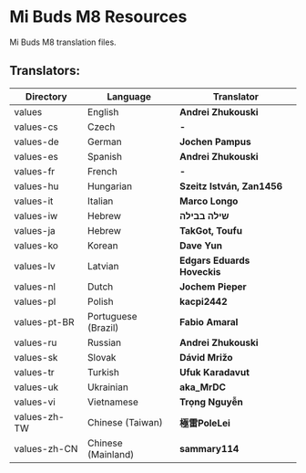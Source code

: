 # Mi Buds M8 Resources
Mi Buds M8 translation files.

## Translators:
|Directory|Language|Translator|
|----|----|----|
|values|English|**Andrei Zhukouski**|
|values-cs|Czech|**-**|
|values-de|German|**Jochen Pampus**|
|values-es|Spanish|**Andrei Zhukouski**|
|values-fr|French|**-**|
|values-hu|Hungarian|**Szeitz István, Zan1456**|
|values-it|Italian|**Marco Longo**|
|values-iw|Hebrew|**שילה בבילה**|
|values-ja|Hebrew|**TakGot, Toufu**|
|values-ko|Korean|**Dave Yun**|
|values-lv|Latvian|**Edgars Eduards Hoveckis**|
|values-nl|Dutch|**Jochem Pieper**|
|values-pl|Polish|**kacpi2442**|
|values-pt-BR|Portuguese (Brazil)|**Fabio Amaral**|
|values-ru|Russian|**Andrei Zhukouski**|
|values-sk|Slovak|**Dávid Mrižo**|
|values-tr|Turkish|**Ufuk Karadavut**|
|values-uk|Ukrainian|**aka_MrDC**|
|values-vi|Vietnamese|**Trọng Nguyễn**|
|values-zh-TW|Chinese (Taiwan)|**極雷PoleLei**|
|values-zh-CN|Chinese (Mainland)|**sammary114**|

